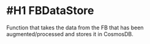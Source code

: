 #H1 FBDataStore
======

Function that takes the data from the FB that has been augmented/processed and stores it in CosmosDB. 